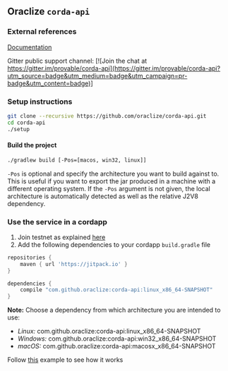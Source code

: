 
## Oraclize `corda-api`

### External references

[Documentation](https://docs.provable.xyz/)

Gitter public support channel: 
[![Join the chat at https://gitter.im/provable/corda-api](https://gitter.im/provable/corda-api?utm_source=badge&utm_medium=badge&utm_campaign=pr-badge&utm_content=badge)]

### Setup instructions

```bash
git clone --recursive https://github.com/oraclize/corda-api.git
cd corda-api
./setup
```


#### Build the project

```bash
./gradlew build [-Pos=[macos, win32, linux]]
```

`-Pos` is optional and specify the architecture you want to build against to. This is useful if you want
to export the jar produced in a machine with a different operating system.
If the `-Pos` argument is not given, the local architecture is automatically detected as well as the relative
J2V8 dependency.

### Use the service in a cordapp

 1. Join testnet as explained [here](https://docs.corda.net/head/corda-testnet-intro.html)
 2. Add the following dependencies to your cordapp `build.gradle` file

```groovy
repositories {
    maven { url 'https://jitpack.io' }
}

dependencies {
    compile "com.github.oraclize:corda-api:linux_x86_64-SNAPSHOT"
}
```

**Note:** Choose a dependency from which architecture you are intended to use:

  * *Linux:* com.github.oraclize:corda-api:linux_x86_64-SNAPSHOT
  * *Windows:* com.github.oraclize:corda-api:win32_x86_64-SNAPSHOT
  * *macOS:* com.github.oraclize:corda-api:macosx_x86_64-SNAPSHOT
 
 
Follow [this](https://github.com/gitmp01/corda-example) example to see how it works  

